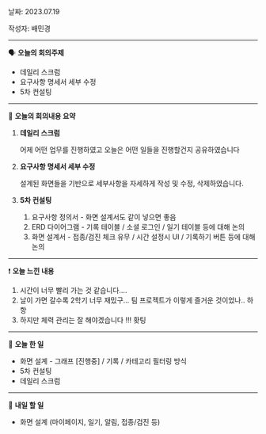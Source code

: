 날짜: 2023.07.19

작성자: 배민경

---

<aside>

🗣 **오늘의 회의주제**

</aside>

- 데일리 스크럼
- 요구사항 명세서 세부 수정
- 5차 컨설팅

---

<aside>

🎢 **오늘의 회의내용 요약**

</aside>

1. **데일리 스크럼** 
    
    어제 어떤 업무를 진행하였고 오늘은 어떤 일들을 진행할건지 공유하였습니다
    
2. **요구사항 명세서 세부 수정**
    
    설계된 화면들을 기반으로 세부사항을 자세하게 작성 및 수정, 삭제하였습니다.
    
3. **5차 컨설팅**
    1. 요구사항 정의서 - 화면 설계서도 같이 넣으면 좋음
    2. ERD 다이어그램 - 기록 테이블 / 소셜 로그인 / 일기 테이블 등에 대해 논의
    3. 화면 설계서 - 접종/검진 체크 유무 / 시간 설정시 UI / 기록하기 버튼 등에 대해 논의

---

<aside>

❗ **오늘 느낀 내용**

</aside>

1. 시간이 너무 빨리 가는 것 같습니다…. 
2. 날이 가면 갈수록 2학기 너무 재밌구… 팀 프로젝트가 이렇게 즐거운 것이었나.. 하항
3. 하지만 체력 관리는 잘 해야겠습니다 !!! 홧팅

---

<aside>

🎵 **오늘 한 일**

</aside>

- 화면 설계 - 그래프 [진행중]  / 기록 / 카테고리 필터링 방식
- 5차 컨설팅
- 데일리 스크럼

---

<aside>

🥊 **내일 할 일**

</aside>

- 화면 설계 (마이페이지, 일기, 알림, 접종/검진 등)